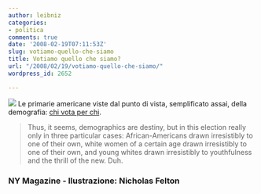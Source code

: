 ```yaml
---
author: leibniz
categories:
- politica
comments: true
date: '2008-02-19T07:11:53Z'
slug: votiamo-quello-che-siamo
title: Votiamo quello che siamo?
url: "/2008/02/19/votiamo-quello-che-siamo/"
wordpress_id: 2652

---
```

![](https://newyorkmetro.com/news/imperialcity/andersen080225_560.jpg)
Le primarie americane viste dal punto di vista, semplificato assai, della demografia: [chi vota per chi](https://nymag.com/news/imperialcity/44216/).


> Thus, it seems, demographics are destiny, but in this election really only in three particular cases: African-Americans drawn irresistibly to one of their own, white women of a certain age drawn irresistibly to one of their own, and young whites drawn irresistibly to youthfulness and the thrill of the new. Duh.




### NY Magazine - Ilustrazione: Nicholas Felton
